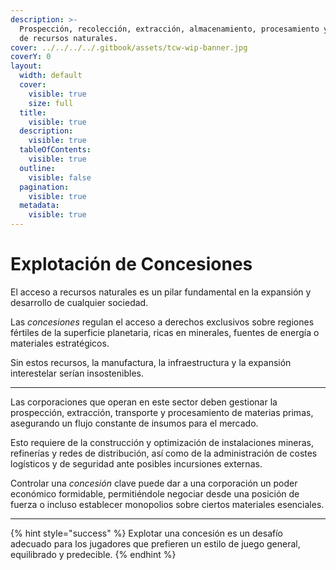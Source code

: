 ```yaml
---
description: >-
  Prospección, recolección, extracción, almacenamiento, procesamiento y gestión
  de recursos naturales.
cover: ../../../../.gitbook/assets/tcw-wip-banner.jpg
coverY: 0
layout:
  width: default
  cover:
    visible: true
    size: full
  title:
    visible: true
  description:
    visible: true
  tableOfContents:
    visible: true
  outline:
    visible: false
  pagination:
    visible: true
  metadata:
    visible: true
---
```


# Explotación de Concesiones

El acceso a recursos naturales es un pilar fundamental en la expansión y desarrollo de cualquier sociedad.

Las _concesiones_ regulan el acceso a derechos exclusivos sobre regiones fértiles de la superficie planetaria, ricas en minerales, fuentes de energía o materiales estratégicos.

Sin estos recursos, la manufactura, la infraestructura y la expansión interestelar serían insostenibles.

***

Las corporaciones que operan en este sector deben gestionar la prospección, extracción, transporte y procesamiento de materias primas, asegurando un flujo constante de insumos para el mercado.

Esto requiere de la construcción y optimización de instalaciones mineras, refinerías y redes de distribución, así como de la administración de costes logísticos y de seguridad ante posibles incursiones externas.

Controlar una _concesión_ clave puede dar a una corporación un poder económico formidable, permitiéndole negociar desde una posición de fuerza o incluso establecer monopolios sobre ciertos materiales esenciales.

***

{% hint style="success" %}
Explotar una concesión es un desafío adecuado para los jugadores que prefieren un estilo de juego general, equilibrado y predecible.
{% endhint %}
